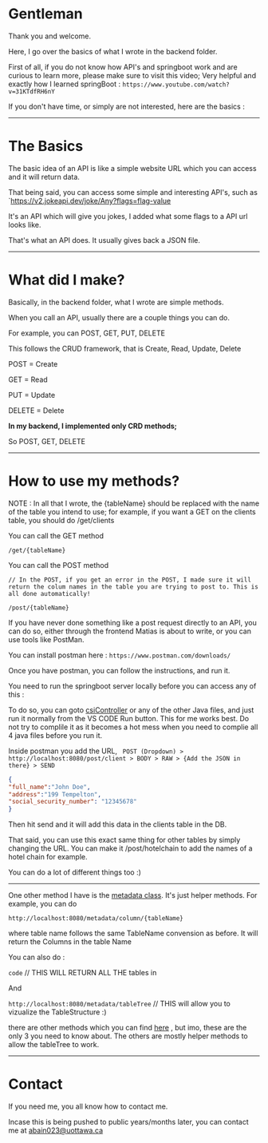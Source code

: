 # Gentleman

Thank you and welcome.

Here, I go over the basics of what I wrote in the backend folder.

First of all, if you do not know how API's and springboot work and are curious to learn more, please make sure to visit this video; Very helpful and exactly how I learned springBoot : `https://www.youtube.com/watch?v=31KTdfRH6nY`

If you don't have time, or simply are not interested, here are the basics :

---

# The Basics

The basic idea of an API is like a simple website URL which you can access and it will return data.

That being said, you can access some simple and interesting API's, such as `https://v2.jokeapi.dev/joke/Any?flags=flag-value

It's an API which will give you jokes, I added what some  flags to a API url looks like.

That's what an API does. It usually gives back a JSON file.

---

# What did I make?

Basically, in the backend folder, what I wrote are simple methods.

When you call an API, usually there are a couple things you can do.

For example, you can POST, GET, PUT, DELETE

This follows the CRUD framework, that is Create, Read, Update, Delete

POST = Create

GET = Read

PUT = Update

DELETE = Delete

**In my backend, I implemented only CRD methods;**

So POST, GET, DELETE

---

# How to use my methods?

NOTE : In all that I wrote, the {tableName} should be replaced with the name of the table you intend to use; for example, if you want a GET on the clients table, you should do /get/clients

You can call the GET method

```plaintext
/get/{tableName}
```

You can call the POST method

```plaintext
// In the POST, if you get an error in the POST, I made sure it will return the colum names in the table you are trying to post to. This is all done automatically! 

/post/{tableName}

```

If you have never done something like a post request directly to an API, you can do so, either through the frontend Matias is about to write, or you can use tools like PostMan.

You can install postman here : `https://www.postman.com/downloads/`

Once you have postman, you can follow the instructions, and run it.

You need to run the springboot server locally before you can access any of this :

To do so, you can goto  [csiController](backend/src/main/java/com/example/csi/controller/csiController.java) or any of the other Java files, and just run it normally from the VS CODE Run button. This for me works best. Do not try to complile it as it becomes a hot mess when you need to complie all 4 java files before you run it.

Inside postman you add the URL, ` POST (Dropdown) > http://localhost:8080/post/client > BODY > RAW > {Add the JSON in there} > SEND`

```json
{
"full_name":"John Doe",
"address":"199 Tempelton",
"social_security_number": "12345678"
}
```

Then hit send and it will add this data in the clients table in the DB.

That said, you can use this exact same thing for other tables by simply changing the URL. You can make it /post/hotelchain to add the names of a hotel chain for example.

You can do a lot of different things too :)

---

One other method I have is the [metadata class](backend/src/main/java/com/example/csi/controller/metadataController.java). It's just helper methods. For example, you can do

  `http://localhost:8080/metadata/column/{tableName} `

where table name follows the same TableName convension as before. It will return the Columns in the table Name

You can also do :

`code`  // THIS WILL RETURN ALL THE tables in

And

`http://localhost:8080/metadata/tableTree`  // THIS will allow you to vizualize the TableStructure :)

there are other methods which you can find [here](backend/src/main/java/com/example/csi/controller/csiController.java) , but imo, these are the only 3 you need to know about. The others are mostly helper methods to allow the tableTree to work.

---

# Contact

If you need me, you all know how to contact me.

Incase this is being pushed to public years/months later, you can contact me at abain023@uottawa.ca
